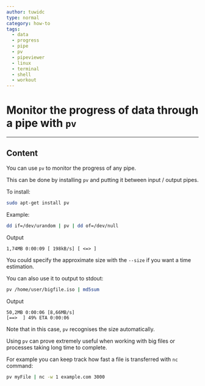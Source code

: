 ```yaml
---
author: tuwidc
type: normal
category: how-to
tags:
  - data
  - progress
  - pipe
  - pv
  - pipeviewer
  - linux
  - terminal
  - shell
  - workout
---
```


# Monitor the progress of data through a pipe with `pv`


---

## Content

You can use `pv` to monitor the progress of any pipe.

This can be done by installing `pv` and putting it between input / output pipes.

To install:

```bash
sudo apt-get install pv
```

Example:

```bash
dd if=/dev/urandom | pv | dd of=/dev/null
```

Output

```plain-text
1,74MB 0:00:09 [ 198kB/s] [ <=> ]
```

You could specify the approximate size with the `--size` if you want a time estimation.

You can also use it to output to stdout:

```bash
pv /home/user/bigfile.iso | md5sum
```

Output

```plain-text
50,2MB 0:00:06 [8,66MB/s] 
[==>  ] 49% ETA 0:00:06
```

Note that in this case, `pv` recognises the size automatically.

Using `pv` can prove extremely useful when working with big files or processes taking long time to complete.

For example you can keep track how fast a file is transferred with `nc` command:

```bash
pv myFile | nc -w 1 example.com 3000
```

